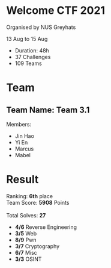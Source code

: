 # Welcome CTF 2021
Organised by NUS Greyhats

13 Aug to 15 Aug
* Duration: 48h
* 37 Challenges
* 109 Teams

# Team
## Team Name: **Team 3.1**
Members: 
* Jin Hao
* Yi En
* Marcus
* Mabel

# Result
Ranking: **6th** place
<br/>
Team Score: **5908** Points
<br/>
<br/>
Total Solves: **27**
* **4/6** Reverse Engineering
* **3/5** Web
* **8/9** Pwn
* **3/7** Cryptography
* **6/7** Misc
* **3/3** OSINT

